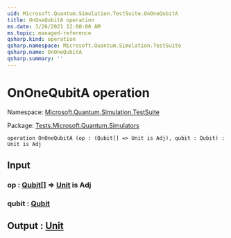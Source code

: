 ```yaml
---
uid: Microsoft.Quantum.Simulation.TestSuite.OnOneQubitA
title: OnOneQubitA operation
ms.date: 3/26/2021 12:00:00 AM
ms.topic: managed-reference
qsharp.kind: operation
qsharp.namespace: Microsoft.Quantum.Simulation.TestSuite
qsharp.name: OnOneQubitA
qsharp.summary: ''
---
```


# OnOneQubitA operation

Namespace: [Microsoft.Quantum.Simulation.TestSuite](xref:Microsoft.Quantum.Simulation.TestSuite)

Package: [Tests.Microsoft.Quantum.Simulators](https://nuget.org/packages/Tests.Microsoft.Quantum.Simulators)




```qsharp
operation OnOneQubitA (op : (Qubit[] => Unit is Adj), qubit : Qubit) : Unit is Adj
```


## Input

### op : [Qubit](xref:microsoft.quantum.lang-ref.qubit)[] => [Unit](xref:microsoft.quantum.lang-ref.unit)  is Adj




### qubit : [Qubit](xref:microsoft.quantum.lang-ref.qubit)





## Output : [Unit](xref:microsoft.quantum.lang-ref.unit)

